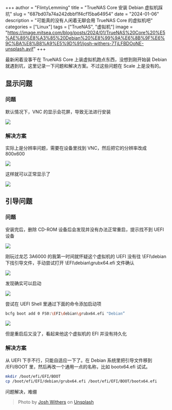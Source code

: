 +++
author = "FlintyLemming"
title = "TrueNAS Core 安装 Debian 虚拟机踩坑"
slug = "687bd07a74a242dbbf1f4cf15ba64954"
date = "2024-01-06"
description = "可能真的没有人闲着无聊会用 TrueNAS Core 的虚拟机吧"
categories = ["Linux"]
tags = ["TrueNAS", "虚拟机"]
image = "https://image.mitsea.com/blog/posts/2024/01/TrueNAS%20Core%20%E5%AE%89%E8%A3%85%20Debian%20%E8%99%9A%E6%8B%9F%E6%9C%BA%E8%B8%A9%E5%9D%91/josh-withers-7TjLFBDOoNE-unsplash.avif"
+++

最新闲着没事干在 TrueNAS Core 上装虚拟机跑点东西，没想到刚开始装 Debian 就遇到坑，这里记录一下问题和解决方案。不过这些问题在 Scale 上是没有的。

## 显示问题

### 问题

默认情况下，VNC 的显示会花屏，导致无法进行安装

![](https://image.mitsea.com/blog/posts/2024/01/TrueNAS%20Core%20%E5%AE%89%E8%A3%85%20Debian%20%E8%99%9A%E6%8B%9F%E6%9C%BA%E8%B8%A9%E5%9D%91/8cebabe05a4983616eb813e9bcb78bda.avif)

### 解决方案

实际上是分辨率问题，需要在设备里找到 VNC，然后把它的分辨率改成 800x600

![](https://image.mitsea.com/blog/posts/2024/01/TrueNAS%20Core%20%E5%AE%89%E8%A3%85%20Debian%20%E8%99%9A%E6%8B%9F%E6%9C%BA%E8%B8%A9%E5%9D%91/CleanShot_2024-01-06_at_21.53.392x.avif)

这样就可以正常显示了

![](https://image.mitsea.com/blog/posts/2024/01/TrueNAS%20Core%20%E5%AE%89%E8%A3%85%20Debian%20%E8%99%9A%E6%8B%9F%E6%9C%BA%E8%B8%A9%E5%9D%91/Untitled.avif)

## 引导问题

### 问题

安装完后，删除 CD-ROM 设备后会发现并没有办法正常重启，提示找不到 UEFI 设备

![](https://image.mitsea.com/blog/posts/2024/01/TrueNAS%20Core%20%E5%AE%89%E8%A3%85%20Debian%20%E8%99%9A%E6%8B%9F%E6%9C%BA%E8%B8%A9%E5%9D%91/CleanShot_2024-01-06_at_21.36.212x.avif)

刚玩过龙芯 3A6000 的我第一时间就怀疑这个虚拟机的 UEFI 没有往 \EFI\debian 下找引导文件，手动尝试打开 \EFI\debian\grubx64.efi 文件确认

![](https://image.mitsea.com/blog/posts/2024/01/TrueNAS%20Core%20%E5%AE%89%E8%A3%85%20Debian%20%E8%99%9A%E6%8B%9F%E6%9C%BA%E8%B8%A9%E5%9D%91/CleanShot_2024-01-06_at_21.39.082x.avif)

发现确实可以启动

![](https://image.mitsea.com/blog/posts/2024/01/TrueNAS%20Core%20%E5%AE%89%E8%A3%85%20Debian%20%E8%99%9A%E6%8B%9F%E6%9C%BA%E8%B8%A9%E5%9D%91/7aa62849c44d159df8c64cea4d1908df.avif)

尝试在 UEFI Shell 里通过下面的命令添加启动项

```bash
bcfg boot add 0 FS0:\EFI\debian\grubx64.efi "Debian”
```

![](https://image.mitsea.com/blog/posts/2024/01/TrueNAS%20Core%20%E5%AE%89%E8%A3%85%20Debian%20%E8%99%9A%E6%8B%9F%E6%9C%BA%E8%B8%A9%E5%9D%91/CleanShot_2024-01-06_at_21.46.152x.avif)

但是重启后又没了，看起来他这个虚拟机的 EFI 并没有持久化

### 解决方案

从 UEFI 下手不行，只能自适应一下了。在 Debian 系统里把引导文件移到 /EFI/BOOT 里，然后再改一个通用一点的名称，比如 bootx64.efi 试试。

```bash
mkdir /boot/efi/EFI/BOOT
cp /boot/efi/EFI/debian/grubx64.efi /boot/efi/EFI/BOOT/bootx64.efi
```

问题解决，难绷

> Photo by [Josh Withers](https://unsplash.com/@joshwithers?utm_content=creditCopyText&utm_medium=referral&utm_source=unsplash) on [Unsplash](https://unsplash.com/photos/a-body-of-water-surrounded-by-snow-covered-mountains-7TjLFBDOoNE?utm_content=creditCopyText&utm_medium=referral&utm_source=unsplash)
  